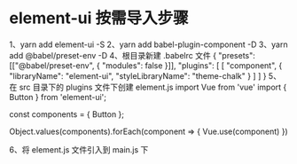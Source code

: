 # element-ui 按需导入步骤

1、yarn add element-ui -S
2、yarn add babel-plugin-component -D
3、yarn add @babel/preset-env -D
4、根目录新建 .babelrc 文件
{
    "presets": [["@babel/preset-env", { "modules": false }]],
    "plugins": [
      [
        "component",
        {
          "libraryName": "element-ui",
          "styleLibraryName": "theme-chalk"
        }
      ]
    ]
}
5、在 src 目录下的 plugins 文件下创建 element.js
import Vue from 'vue'
import {
    Button
} from 'element-ui';

const components = {
    Button
};

Object.values(components).forEach(component => {
    Vue.use(component)
})

6、将 element.js 文件引入到 main.js 下